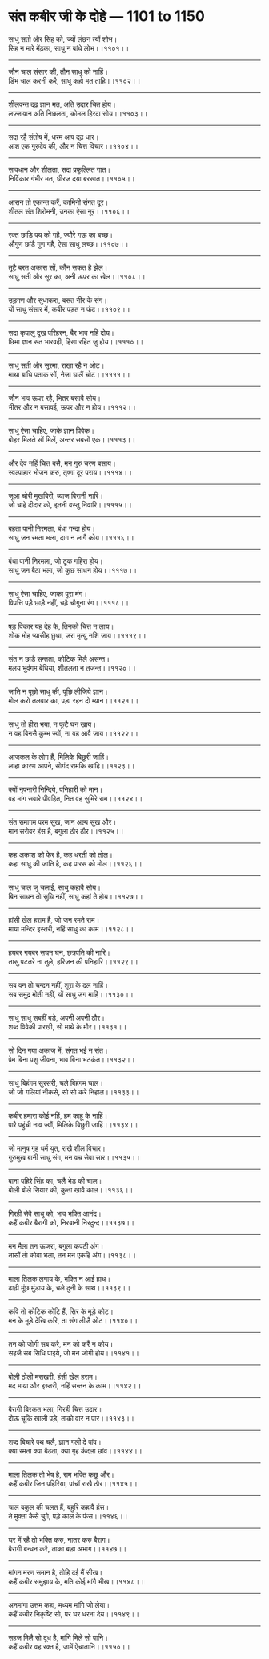 # संत कबीर जी के दोहे — 1101 to 1150

साधु सतो और सिंह को, ज्‍यों लंछन त्‍यों शोभ।\
सिंह न मारे मेंढ़का, साधु न बांधे लोभ।।११०१।।

---

जौन चाल संसार की, तौन साधु को नाहिं।\
डिंभ चाल करनी करै, साधु कहो मत ताहि।।११०२।।

---

शीलवन्‍त दढ़ ज्ञान मत, अति उदार चित होय।\
लज्‍जावान अति निछलता, कोमल हिरदा सोय।।११०३।।

---

सदा रहै संतोष में, धरम आप दढ़ धार।\
आश एक गुरुदेव की, और न चित्त विचार।।११०४।।

---

सावधान और शीलता, सदा प्रफुल्‍ल‍ित गात।\
निर्विकार गंभीर मत, धीरज दया बरसात।।११०५।।

---

आसन तो एकान्‍त करैं, कामिनी संगत दूर।\
शीतल संत शिरोमनी, उनका ऐसा नूर।।११०६।।

---

रक्‍त छाड़‍ि पय को गहै, ज्‍यौरे गऊ का बच्‍छ।\
औगुण छांड़ै गुण गहै, ऐसा साधु लच्‍छ।।११०७।।

---

तूटै बरत अकास सों, कौन सकत है झेल।\
साधु सती और सूर का, अनी ऊपर का खेल।।११०८।।

---

उड़गण और सुधाकरा, बसत नीर के संग।\
यों साधु संसार में, कबीर पड़त न फंद।।११०९।।

---

सदा कृपालु दुख परिहरन, बैर भाव नहिं दोय।\
छिमा ज्ञान सत भारवही, हिंसा रहित जु होय।।१११०।।

---

साधु सती और सूरमा, राखा रहै न ओट।\
माथा बांधि पताक सों, नेजा घालैं चोट।।११११।।

---

जौन भाव ऊपर रहै, भितर बसावै सोय।\
भीतर और न बसावई, ऊपर और न होय।।१११२।।

---

साधु ऐसा चाहिए, जाके ज्ञान विवेक।\
बोहर मिलते सों मिलें, अन्‍तर सबसों एक।।१११३।।

---

और देव नहिं चित्त बसै, मन गुरु चरण बसाय।\
स्‍वल्‍पाहार भोजन करु, तृष्‍णा दूर पराय।।१११४।।

---

जूआ चोरी मुखबिरी, ब्‍याज बिरानी नारि।\
जो चाहे दीदार को, इतनी वस्‍तु निवारि।।१११५।।

---

बहता पानी निरमला, बंधा गन्‍दा होय।\
साधु जन रमता भला, दाग न लागै कोय।।१११६।।

---

बंधा पानी निरमला, जो टूक गहिरा होय।\
साधु जन बैठा भला, जो कुछ साधन होय।।१११७।।

---

साधु ऐसा चाहिए, जाका पूरा मंग।\
विपत्ति‍ पड़ै छाड़ै नहीं, चढ़ै चौगुना रंग।।१११८।।

---

षड़ विकार यह देह के, तिनको चित्त न लाय।\
शोक मोह प्‍यासीह छुधा, जरा मृत्‍यु नशि जाय।।१११९।।

---

संत न छाड़ै सन्‍तता, कोटिक मिलै असन्‍त।\
मलय भुवंगम बेधिया, शीतलता न तजन्‍त।।११२०।।

---

जाति न पूछो साधु की, पूछि लीजिये ज्ञान।\
मोल करो तलवार का, पड़ा रहन दो म्‍यान।।११२१।।

---

साधु तो हीरा भया, न फूटै घन खाय।\
न वह बिनसै कुम्‍भ ज्‍यों, ना वह आवै जाय।।११२२।।

---

आजकल के लोग हैं, मिलिके बिछुरी जाहिं।\
लाहा कारण आपने, सोगंद रामकि खांहि।।११२३।।

---

क्‍यों नृपनारी निन्दिये, पनिहारी को मान।\
वह मांग सवारे पीवहित, नित वह सुमिरे राम।।११२४।।

---

संत समागम परम सुख, जान अल्‍प सुख और।\
मान सरोवर हंस है, बगुला ठौर ठौर।।११२५।।

---

कह अकाश को फेर है, कह धरती को तोल।\
कहा साधु की जाति है, कह पारस को मोल।।११२६।।

---

साधु चाल जु चलाई, साधु कहावै सोय।\
बिन साधन तो सुधि नहीं, साधु कहां ते होय।।११२७।।

---

हांसी खेल हराम है, जो जन रमते राम।\
माया मन्दिर इस्‍तरी, नहिं साधु का काम।।११२८।।

---

हयबर गयबर सघन घन, छत्रपति की नारि।\
तासु पटतरे ना तुले, हरिजन की पनिहारि।।११२९।।

---

सब वन तो चन्दन नहीं, शूरा के दल नाहिं।\
सब समुद्र मोती नहीं, यों साधु जग माहिं।।११३०।।

---

साधु साधु सबहीं बड़े, अपनी अपनी ठौर।\
शब्‍द विवेकी पारखी, सो माथे के मौर।।११३१।।

---

सो दिन गया अकाज में, संगत भई न संत।\
प्रेम बिना पशु जीवना, भाव बिना भटकंत।।११३२।।

---

साधु बिहंगम सुरसरी, चले बिहंगम चाल।\
जो जो गलियां नीकसे, सो सो करे निहाल।।११३३।।

---

कबीर हमारा कोई नहिं, हम काहू के नाहिं।\
पारै पहुंची नाव ज्‍यौं, मिलिके बिछुरी जाहिं।।११३४।।

---

जो मानुष गृह धर्म युत, राखै शील विचार।\
गुरुमुख बानी साधु संग, मन वच सेवा सार।।११३५।।

---

बाना पहिरे सिंह का, चलै भेड़ की चाल।\
बोली बोले सियार की, कुत्ता खावै काल।।११३६।।

---

गिरही सेवै साधु को, भाव भक्ति आनंद।\
कहैं कबीर बैरागी को, निरबानी निरदुन्‍द।।११३७।।

---

मन मैला तन ऊजरा, बगुला कपटी अंग।\
तासौं तो कोवा भला, तन मन एकहि अंग।।११३८।।

---

माला तिलक लगाय के, भक्ति न आई हाथ।\
ढाढ़ी मूंछ मुंडाय के, चले दुनी के साथ।।११३९।।

---

कवि तो कोटिक कोटि हैं, सिर के मूड़े कोट।\
मन के मूड़े देखि करि, ता संग लीजै ओट।।११४०।।

---

तन को जोगी सब करै, मन को करैं न कोय।\
सहजै सब सिधि पाइये, जो मन जोगी होय।।११४१।।

---

बोली ठोली मसखरी, हंसी खेल हराम।\
मद माया और इस्‍तरी, नहिं सन्‍तन के काम।।११४२।।

---

बैरागी बिरकत भला, गिरही चित्त उदार।\
दोऊ चूकि खाली पड़े, ताको वार न पार।।११४३।।

---

शब्‍द बिचारे पथ चलै, ज्ञान गली दे पांव।\
क्‍या रमता क्‍या बैठता, क्‍या गृह कंदला छांव।।११४४।।

---

माला तिलक तो भेष है, राम भक्ति कछु और।\
कहैं कबीर जिन पहिरिया, पांचों राखै ठौर।।११४५।।

---

चाल बकुल की चलत हैं, बहुरि कहावै हंस।\
ते मुक्‍ता कैसे चुगे, पड़े काल के फंस।।११४६।।

---

घर में रहै तो भक्ति करु, नातर करु बैराग।\
बैरागी बन्‍धन करै, ताका बड़ा अभाग।।११४७।।

---

मांगन मरण समान है, तोहि दई मैं सीख।\
कहैं कबीर समुझाय के, मति कोई मांगै भीख।।११४८।।

---

अनमांगा उत्तम कहा, मध्‍यम मांगि जो लेया।\
कहैं कबीर निकृष्टि सो, पर घर धरना देय।।११४९।।

---

सहज मिलै सो दूध है, मांगि मिले सो पानि।\
कहैं कबीर वह रक्‍त है, जामें ऐंचातानि।।११५०।।
